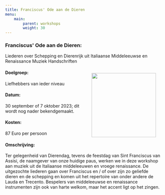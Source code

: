 ```yaml
---
title: Franciscus' Ode aan de Dieren
menu:
    main:
        parent: workshops
        weight: 30
---
```

### Franciscus' Ode aan de Dieren: 
Liederen over Schepping en Dierenrijk uit Italiaanse Middeleeuwse en Renaissance Muziek Handschriften

<img src="../images/Altissimu.png" style="width: 13rem; float: right; margin:1rem">

#### Doelgroep:
Liefhebbers van ieder niveau
#### Datum:
30 september of 7 oktober 2023; dit wordt nog nader bekendgemaakt.
#### Kosten: 
87 Euro per persoon
#### Omschrijving:
Ter gelegenheid van Dierendag, tevens de feestdag van Sint Franciscus van Assisi, de naamgever van onze huidige paus, werken we in deze workshop aan muziek uit de Italiaanse middeleeuwen en vroege renaissance. De uitgezochte liederen gaan over Franciscus en / of over zijn zo geliefde dieren en de schepping en komen uit het repertoire van onder andere de Lauda en Trecento. Bespelers van middeleeuwse en renaissance instrumenten zijn ook van harte welkom, maar het accent ligt op het zingen.